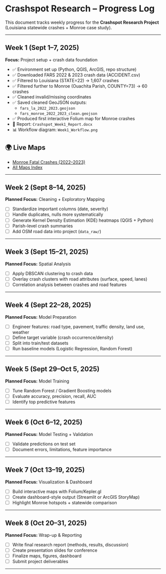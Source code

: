 # Crashspot Research – Progress Log

This document tracks weekly progress for the **Crashspot Research Project** 
(Louisiana statewide crashes + Monroe case study).

---

## Week 1 (Sept 1–7, 2025)
**Focus:** Project setup + crash data foundation

- ✅ Environment set up (Python, QGIS, ArcGIS, repo structure)
- ✅ Downloaded FARS 2022 & 2023 crash data (ACCIDENT.csv)
- ✅ Filtered to Louisiana (STATE=22) → 1,607 crashes
- ✅ Filtered further to Monroe (Ouachita Parish, COUNTY=73) → 60 crashes
- ✅ Cleaned invalid/missing coordinates
- ✅ Saved cleaned GeoJSON outputs:
  - `fars_la_2022_2023.geojson`
  - `fars_monroe_2022_2023_clean.geojson`
- ✅ Produced first interactive Folium map for Monroe crashes
- 📄 Report: `Crashspot_Week1_Report.docx`
- 📊 Workflow diagram: `Week1_Workflow.png`

## 🌍 Live Maps
- [Monroe Fatal Crashes (2022–2023)](./maps/monroe_fars_2022_2023.html)
- [All Maps Index](./maps/)




---

## Week 2 (Sept 8–14, 2025)
**Planned Focus:** Cleaning + Exploratory Mapping

- [ ] Standardize important columns (date, severity)
- [ ] Handle duplicates, nulls more systematically
- [ ] Generate Kernel Density Estimation (KDE) heatmaps (QGIS + Python)
- [ ] Parish-level crash summaries
- [ ] Add OSM road data into project (`data_raw/`)

---

## Week 3 (Sept 15–21, 2025)
**Planned Focus:** Spatial Analysis

- [ ] Apply DBSCAN clustering to crash data
- [ ] Overlay crash clusters with road attributes (surface, speed, lanes)
- [ ] Correlation analysis between crashes and road features

---

## Week 4 (Sept 22–28, 2025)
**Planned Focus:** Model Preparation

- [ ] Engineer features: road type, pavement, traffic density, land use, weather
- [ ] Define target variable (crash occurrence/density)
- [ ] Split into train/test datasets
- [ ] Run baseline models (Logistic Regression, Random Forest)

---

## Week 5 (Sept 29–Oct 5, 2025)
**Planned Focus:** Model Training

- [ ] Tune Random Forest / Gradient Boosting models
- [ ] Evaluate accuracy, precision, recall, AUC
- [ ] Identify top predictive features

---

## Week 6 (Oct 6–12, 2025)
**Planned Focus:** Model Testing + Validation

- [ ] Validate predictions on test set
- [ ] Document errors, limitations, feature importance

---

## Week 7 (Oct 13–19, 2025)
**Planned Focus:** Visualization & Dashboard

- [ ] Build interactive maps with Folium/Kepler.gl
- [ ] Create dashboard-style output (Streamlit or ArcGIS StoryMap)
- [ ] Highlight Monroe hotspots + statewide comparison

---

## Week 8 (Oct 20–31, 2025)
**Planned Focus:** Wrap-up & Reporting

- [ ] Write final research report (methods, results, discussion)
- [ ] Create presentation slides for conference
- [ ] Finalize maps, figures, dashboard
- [ ] Submit project deliverables

---
